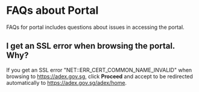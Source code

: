 
# FAQs about Portal

FAQs for portal includes questions about issues in accessing the portal.

## I get an SSL error when browsing the portal. Why?

If you get an SSL error "NET::ERR_CERT_COMMON_NAME_INVALID" when browsing to https://adex.gov.sg, click **Proceed** and accept to be redirected automatically to https://adex.gov.sg/adex/home.

